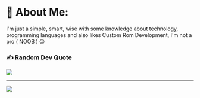 # 💫 About Me:
I'm just a simple, smart, wise with some knowledge about technology, programming languages and also likes Custom Rom Development, I'm not a pro ( NOOB ) 😉

### ✍️ Random Dev Quote
![](https://quotes-github-readme.vercel.app/api?type=vetical&theme=radical)

---
[![](https://visitcount.itsvg.in/api?id=CodeChas3r1&icon=0&color=0)](https://visitcount.itsvg.in)

<!-- Proudly created with GPRM ( https://gprm.itsvg.in ) -->
